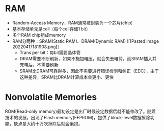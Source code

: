 # RAM
- Random-Access Memory，RAM通常被封装为一个芯片(chip)
- 基本存储单元是cell（每个cell存储1 bit）
- 多个RAM chip组成memory
- RAM分两种：SRAM(Static RAM)、DRAM(Dynamic RAM)
	![[Pasted image 20220417181908.png]]
	- Trans per bit：每bit需要晶体管
	- DRAM需要不断刷新，如果不施加电压，就会失去电荷，而SRAM插入并充电后，不需要刷新
	- SRAM比DRAM可靠得多，因此不需要进行错误检测和纠正（EDC），由于这种差异，SRAM比DRAM计算成本会更小、更快
# Nonvolatile Memories
ROM(Read-only memory)最初设定是出厂时候设定数据后就不能修改了。随着技术的发展，出现了Flash memory(EEPROM)，提供了block-level数据擦除功能，缺点是大约十万次擦除后就会磨损。
